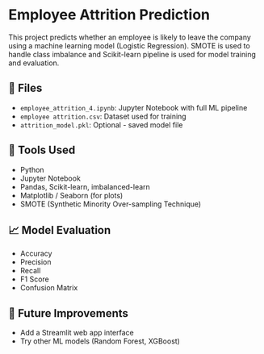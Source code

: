 # Employee Attrition Prediction

This project predicts whether an employee is likely to leave the company using a machine learning model (Logistic Regression). SMOTE is used to handle class imbalance and Scikit-learn pipeline is used for model training and evaluation.

## 📁 Files

- `employee_attrition_4.ipynb`: Jupyter Notebook with full ML pipeline
- `employee attrition.csv`: Dataset used for training
- `attrition_model.pkl`: Optional - saved model file

## 🧰 Tools Used

- Python
- Jupyter Notebook
- Pandas, Scikit-learn, imbalanced-learn
- Matplotlib / Seaborn (for plots)
- SMOTE (Synthetic Minority Over-sampling Technique)

## 📈 Model Evaluation

- Accuracy
- Precision
- Recall
- F1 Score
- Confusion Matrix

## 📌 Future Improvements

- Add a Streamlit web app interface
- Try other ML models (Random Forest, XGBoost)
